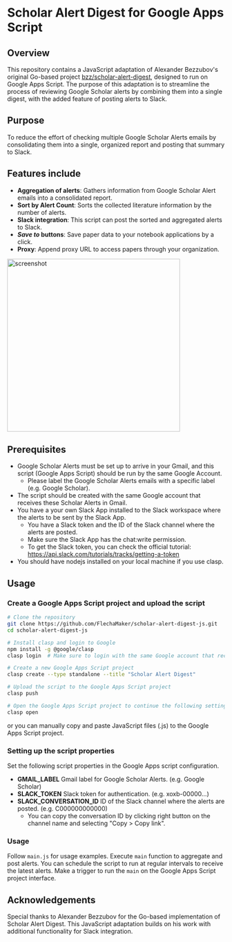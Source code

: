 # Scholar Alert Digest for Google Apps Script

## Overview

This repository contains a JavaScript adaptation of Alexander Bezzubov's original Go-based project [bzz/scholar-alert-digest](https://github.com/bzz/scholar-alert-digest), designed to run on Google Apps Script. The purpose of this adaptation is to streamline the process of reviewing Google Scholar alerts by combining them into a single digest, with the added feature of posting alerts to Slack.

## Purpose

To reduce the effort of checking multiple Google Scholar Alerts emails by consolidating them into a single, organized report and posting that summary to Slack.

## Features include

- **Aggregation of alerts**: Gathers information from Google Scholar Alert emails into a consolidated report.
- **Sort by Alert Count**: Sorts the collected literature information by the number of alerts.
- **Slack integration**: This script can post the sorted and aggregated alerts to Slack.
- **_Save to_ buttons**: Save paper data to your notebook applications by a click.
- **Proxy**: Append proxy URL to access papers through your organization.

<img width="400" alt="screenshot" src="https://github.com/FlechaMaker/scholar-alert-digest-js/assets/6488324/edc1df44-7bc9-45bf-a539-bfc8cdbe11ca">


## Prerequisites

- Google Scholar Alerts must be set up to arrive in your Gmail, and this script (Google Apps Script) should be run by the same Google Account.
  - Please label the Google Scholar Alerts emails with a specific label (e.g. Google Scholar).
- The script should be created with the same Google account that receives these Scholar Alerts in Gmail.
- You have a your own Slack App installed to the Slack workspace where the alerts to be sent by the Slack App.
  - You have a Slack token and the ID of the Slack channel where the alerts are posted.
  - Make sure the Slack App has the chat:write permission.
  - To get the Slack token, you can check the official tutorial: https://api.slack.com/tutorials/tracks/getting-a-token
- You should have nodejs installed on your local machine if you use clasp.

## Usage

### Create a Google Apps Script project and upload the script

```sh
# Clone the repository
git clone https://github.com/FlechaMaker/scholar-alert-digest-js.git
cd scholar-alert-digest-js

# Install clasp and login to Google
npm install -g @google/clasp
clasp login  # Make sure to login with the same Google account that receives the Scholar Alerts!

# Create a new Google Apps Script project
clasp create --type standalone --title "Scholar Alert Digest"

# Upload the script to the Google Apps Script project
clasp push

# Open the Google Apps Script project to continue the following settings
clasp open
```

or you can manually copy and paste JavaScript files (.js) to the Google Apps Script project.

### Setting up the script properties

Set the following script properties in the Google Apps script configuration.

- **GMAIL_LABEL** Gmail label for Google Scholar Alerts. (e.g. Google Scholar)
- **SLACK_TOKEN** Slack token for authentication. (e.g. xoxb-00000...)
- **SLACK_CONVERSATION_ID** ID of the Slack channel where the alerts are posted. (e.g. C000000000000)
  - You can copy the conversation ID by clicking right button on the channel name and selecting "Copy > Copy link".

### Usage

Follow `main.js` for usage examples. Execute `main` function to aggregate and post alerts.
You can schedule the script to run at regular intervals to receive the latest alerts. Make a trigger to run the `main` on the Google Apps Script project interface.

## Acknowledgements

Special thanks to Alexander Bezzubov for the Go-based implementation of Scholar Alert Digest. This JavaScript adaptation builds on his work with additional functionality for Slack integration.
